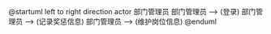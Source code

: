 @startuml
left to right direction
actor 部门管理员
部门管理员 --> (登录)
部门管理员 --> (记录奖惩信息)
部门管理员 --> (维护岗位信息)
@enduml